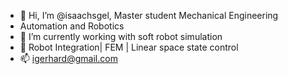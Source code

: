- 👋 Hi, I’m @isaachsgel, Master student Mechanical Engineering
- Automation and Robotics
- 🌱 I’m currently working with soft robot simulation 
- 💞️ Robot Integration| FEM | Linear space state control
- 📫 igerhard@gmail.com

<!---
isaachsgel/isaachsgel is a ✨ special ✨ repository because its `README.md` (this file) appears on your GitHub profile.
You can click the Preview link to take a look at your changes.
--->
